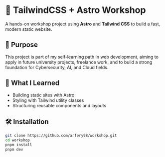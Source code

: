 # 🌟 TailwindCSS + Astro Workshop

A hands-on workshop project using **Astro** and **Tailwind CSS** to build a fast, modern static website.

## 🚀 Purpose

This project is part of my self-learning path in web development, aiming to apply in future university projects, freelance work, and to build a strong foundation for Cybersecurity, AI, and Cloud fields.

## 🧠 What I Learned

- Building static sites with Astro
- Styling with Tailwind utility classes
- Structuring reusable components and layouts

## 🛠 Installation

```bash
git clone https://github.com/arfery98/workshop.git
cd workshop
pnpm install
pnpm dev
